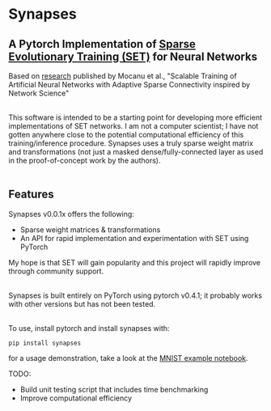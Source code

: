 # Synapses
## A Pytorch Implementation of [Sparse Evolutionary Training (SET)](https://arxiv.org/abs/1707.04780) for Neural Networks
Based on [research](https://www.nature.com/articles/s41467-018-04316-3) published by Mocanu et al., "Scalable Training of Artificial Neural Networks with Adaptive Sparse Connectivity inspired by Network Science"<br><br>

This software is intended to be a starting point for developing more efficient implementations of SET networks. I am not a computer scientist; I have not gotten anywhere close to the potential computational efficiency of this training/inference procedure. Synapses uses a truly sparse weight matrix and transformations (not just a masked dense/fully-connected layer as used in the proof-of-concept work by the authors).<br><br>

## Features
Synapses v0.0.1x offers the following:<br>
 - Sparse weight matrices & transformations
 - An API for rapid implementation and experimentation with SET using PyTorch<br>
 
My hope is that SET will gain popularity and this project will rapidly improve through community support.<br><br>

Synapses is built entirely on PyTorch using pytorch v0.4.1; it probably works with other versions but has not been tested.<br><br>

To use, install pytorch and install synapses with:<br>

`
pip install synapses
`

for a usage demonstration, take a look at the [MNIST example notebook](MNIST_demo.ipynb).

TODO:<br>
 - Build unit testing script that includes time benchmarking
 - Improve computational efficiency
